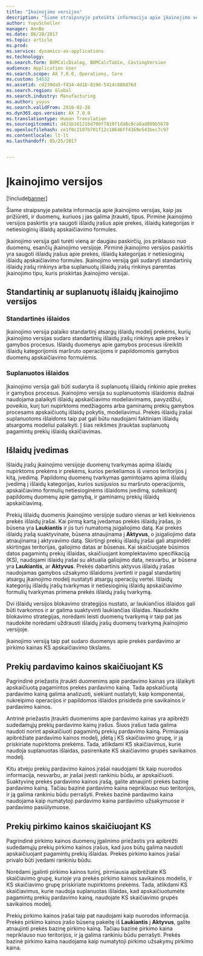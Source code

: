 ```yaml
---
title: "Įkainojimo versijos"
description: "Šiame straipsnyje pateikta informacija apie įkainojimo versijas, kaip jas prižiūrėti, ir duomenų, kuriuos į jas galima įtraukti, tipus. Pirminė įkainojimo versijos paskirtis yra saugoti išlaidų įrašus apie prekes, išlaidų kategorijas ir netiesioginių išlaidų apskaičiavimo formules."
author: YuyuScheller
manager: AnnBe
ms.date: 06/20/2017
ms.topic: article
ms.prod: 
ms.service: dynamics-ax-applications
ms.technology: 
ms.search.form: BOMCalcDialog, BOMCalcTable, CostingVersion
audience: Application User
ms.search.scope: AX 7.0.0, Operations, Core
ms.custom: 54532
ms.assetid: cd239da5-f434-4d1b-8196-5414c888d76d
ms.search.region: Global
ms.search.industry: Manufacturing
ms.author: yuyus
ms.search.validFrom: 2016-02-28
ms.dyn365.ops.version: AX 7.0.0
ms.translationtype: Human Translation
ms.sourcegitcommit: d421b161216d700f7819f1da8c0ca8ad089b5670
ms.openlocfilehash: ce1f0c2107b701f12c18646ff4369e543bec7c97
ms.contentlocale: lt-lt
ms.lasthandoff: 05/25/2017


---
```


# <a name="costing-versions"></a>Įkainojimo versijos

[!include[banner](../includes/banner.md)]


Šiame straipsnyje pateikta informacija apie įkainojimo versijas, kaip jas prižiūrėti, ir duomenų, kuriuos į jas galima įtraukti, tipus. Pirminė įkainojimo versijos paskirtis yra saugoti išlaidų įrašus apie prekes, išlaidų kategorijas ir netiesioginių išlaidų apskaičiavimo formules.

Įkainojimo versija gali turėti vieną ar daugiau paskirčių, jos priklauso nuo duomenų, esančių įkainojimo versijoje. Pirminė įkainojimo versijos paskirtis yra saugoti išlaidų įrašus apie prekes, išlaidų kategorijas ir netiesioginių išlaidų apskaičiavimo formules. Įkainojimo versiją gali sudaryti standartinių išlaidų įrašų rinkinys arba suplanuotų išlaidų įrašų rinkinys paremtas įkainojimo tipu, kuris priskirtas įkainojimo versijai.

## <a name="costing-versions-for-standard-or-planned-costs"></a>Standartinių ar suplanuotų išlaidų įkainojimo versijos
### <a name="standard-costs"></a>Standartinės išlaidos

Įkainojimo versija palaiko standartinį atsargų išlaidų modelį prekėms, kurių įkainojimo versijas sudaro standartinių išlaidų įrašų rinkinys apie prekes ir gamybos procesus. Išlaidų duomenys apie gamybos procesus išreikšti išlaidų kategorijomis maršruto operacijoms ir papildomomis gamybos duomenų apskaičiavimo formulėmis.

### <a name="planned-costs"></a>Suplanuotos išlaidos

Įkainojimo versija gali būti sudaryta iš suplanuotų išlaidų rinkinio apie prekes ir gamybos procesus. Įkainojimo versija su suplanuotomis išlaidomis dažnai naudojama palaikyti išlaidų apskaičiavimo modeliavimams, pavyzdžiui, poveikio, kurį turi nupirktoms medžiagoms arba gaminamų prekių gamybos procesams apskaičiuotų išlaidų pokytis, modeliavimui. Prekės išlaidų įrašai suplanuotoms išlaidoms taip pat gali būtu naudojami faktiniam išlaidų atsargoms modeliui palaikyti. Į šias reikšmes įtrauktas suplanuotų pagamintų prekių išlaidų skaičiavimas.

## <a name="entering-costs"></a>Išlaidų įvedimas
Išlaidų įrašų įkainojimo versijoje duomenų tvarkymas apima išlaidų nupirktoms prekėms ir prekėms, kurios perkeliamos iš vienos teritorijos į kitą, įvedimą. Papildomų duomenų tvarkymas gamintojams apima išlaidų įvedimą į išlaidų kategorijas, kurios susijusios su maršruto operacijomis, apskaičiavimo formulių netiesioginėms išlaidoms įvedimą, suteikiantį papildomų duomenų apie gamybą, ir gaminamų prekių išlaidų apskaičiavimą. 

Prekių išlaidų duomenis įkainojimo versijoje sudaro vienas ar keli kiekvienos prekės išlaidų įrašai. Kai pirmą kartą įvedamas prekės išlaidų įrašas, jo būsena yra **Laukiantis** ir jis turi numatomą įsigaliojimo datą. Kai prekės išlaidų įrašą suaktyvinate, būsena atnaujinama į **Aktyvus**, o įsigaliojimo data atnaujinama į aktyvavimo datą. Skirtingi prekių išlaidų įrašai gali atspindėti skirtingas teritorijas, galiojimo datas ar būsenas. Kai skaičiuojate būsimos datos pagamintų prekių išlaidas, skaičiuojant komplektavimo specifikaciją (KS), naudojami išlaidų įrašai su aktualia galiojimo data, nesvarbu, ar būsena yra **Laukiantis**, ar **Aktyvus**. Prekės dabartinis aktyvus išlaidų įrašas naudojamas gamybos užsakymo išlaidoms įvertinti ir pagal standartinį atsargų įkainojimo modelį nustatyti atsargų operacijų vertei. Išlaidų kategorijų išlaidų įrašų tvarkymas ir netiesioginių išlaidų apskaičiavimo formulių tvarkymas primena prekės išlaidų įrašų tvarkymą. 

Dvi išlaidų versijos blokavimo strategijos nustato, ar laukiančios išlaidos gali būti tvarkomos ir ar galima suaktyvinti laukiančias išlaidas. Naudokite blokavimo strategijas, norėdami leisti duomenų tvarkymą ir taip pat jas naudokite norėdami uždrausti išlaidų įrašų duomenų tvarkymą įkainojimo versijoje. 

Įkainojimo versiją taip pat sudaro duomenys apie prekės pardavimo ar pirkimo kainas KS apskaičiavimo tikslams.

## <a name="item-sales-prices-for-bom-calculations"></a>Prekių pardavimo kainos skaičiuojant KS
Pagrindinė priežastis įtraukti duomenims apie pardavimo kainas yra išlaikyti apskaičiuotą pagamintos prekės pardavimo kainą. Tada apskaičiuotą pardavimo kainą galima analizuoti, siekiant nustatyti, kaip komponentai, nukreipimo operacijos ir papildomos išlaidos prisideda prie savikainos ir pardavimo kainos. 

Antrinė priežastis įtraukti duomenims apie pardavimo kainas yra apibrėžti sudedamųjų prekių pardavimo kainų įrašus. Šiuos įrašus tada galima naudoti norint apskaičiuoti pagamintų prekių pardavimo kainą. Pirmiausia apibrėžiate pardavimo kainos modelį, įdėtą į KS skaičiavimo grupę, ir ją priskiriate nupirktoms prekėms. Tada, atlikdami KS skaičiavimus, kurie naudoja suplanuotas išlaidas, pasirenkate KS skaičiavimo grupės savikainos modelį. 

Kitu atveju prekių pardavimo kainos įrašai naudojami tik kaip nuorodos informacija, nesvarbu, ar įrašai įvesti rankiniu būdu, ar apskaičiuoti. Suaktyvinę prekės pardavimo kainos įrašą, galite atnaujinti prekės bazinę pardavimo kainą. Tačiau bazinė pardavimo kaina nepriklauso nuo teritorijos, ir ją galima rankiniu būdu perrašyti. Prekės bazinė pardavimo kaina naudojama kaip numatytoji pardavimo kaina pardavimo užsakymuose ir pardavimo pasiūlymuose.

## <a name="item-purchase-prices-for-bom-calculations"></a>Prekių pirkimo kainos skaičiuojant KS
Pagrindinė pirkimo kainos duomenų įgalinimo priežastis yra apibrėžti sudedamųjų prekių pirkimo kainos įrašus, kad juos būtų galima naudoti apskaičiuojant pagamintų prekių išlaidas. Prekės pirkimo kainos įrašai privalo būti įvedami rankiniu būdu. 

Norėdami įgalinti pirkimo kainos turinį, pirmiausia apibrėžiate KS skaičiavimo grupę, kurioje yra prekės pirkimo kainos savikainos modelis, ir KS skaičiavimo grupę priskiriate nupirktoms prekėms. Tada, atlikdami KS skaičiavimus, kurie naudoja suplanuotas išlaidas, kad apskaičiuotumėte pagamintų prekių pardavimo kainą, naudojate KS skaičiavimo grupės savikainos modelį. 

Prekių pirkimo kainos įrašai taip pat naudojami kaip nuorodos informacija. Prekės pirkimo kainos įrašo būseną pakeitę iš **Laukiantis** į **Aktyvus**, galite atnaujinti prekės bazinę pirkimo kainą. Tačiau bazinė pirkimo kaina nepriklauso nuo teritorijos, ir ją galima rankiniu būdu perrašyti. Prekės bazinė pirkimo kaina naudojama kaip numatytoji pirkimo užsakymų pirkimo kaina.




